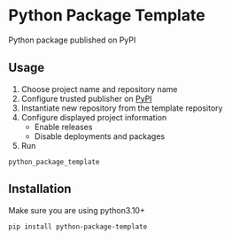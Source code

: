 # Python Package Template
Python package published on PyPI

## Usage
1) Choose project name and repository name
2) Configure trusted publisher on [PyPI](https://pypi.org/manage/account/publishing/)
3) Instantiate new repository from the template repository 
4) Configure displayed project information
   * Enable releases
   * Disable deployments and packages
5) Run

  ```shell
  python_package_template
  ```
## Installation

Make sure you are using python3.10+

```shell
pip install python-package-template
```


